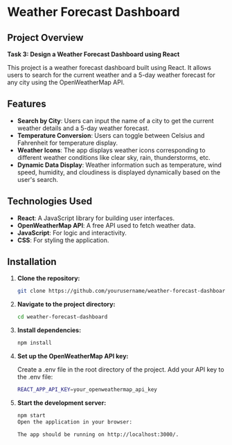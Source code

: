 # Weather Forecast Dashboard

## Project Overview

**Task 3: Design a Weather Forecast Dashboard using React**

This project is a weather forecast dashboard built using React. It allows users to search for the current weather and a 5-day weather forecast for any city using the OpenWeatherMap API.

## Features

- **Search by City**: Users can input the name of a city to get the current weather details and a 5-day weather forecast.
- **Temperature Conversion**: Users can toggle between Celsius and Fahrenheit for temperature display.
- **Weather Icons**: The app displays weather icons corresponding to different weather conditions like clear sky, rain, thunderstorms, etc.
- **Dynamic Data Display**: Weather information such as temperature, wind speed, humidity, and cloudiness is displayed dynamically based on the user's search.

## Technologies Used

- **React**: A JavaScript library for building user interfaces.
- **OpenWeatherMap API**: A free API used to fetch weather data.
- **JavaScript**: For logic and interactivity.
- **CSS**: For styling the application.

## Installation

1. **Clone the repository:**

   ```bash
   git clone https://github.com/yourusername/weather-forecast-dashboard.git

2. **Navigate to the project directory:**

    ```bash
    cd weather-forecast-dashboard

3. **Install dependencies:**

    ```bash
    npm install

4. **Set up the OpenWeatherMap API key:**

    Create a .env file in the root directory of the project.
    Add your API key to the .env file:

    ```bash
    REACT_APP_API_KEY=your_openweathermap_api_key

5. **Start the development server:**

    ```bash
    npm start
    Open the application in your browser:

    The app should be running on http://localhost:3000/.